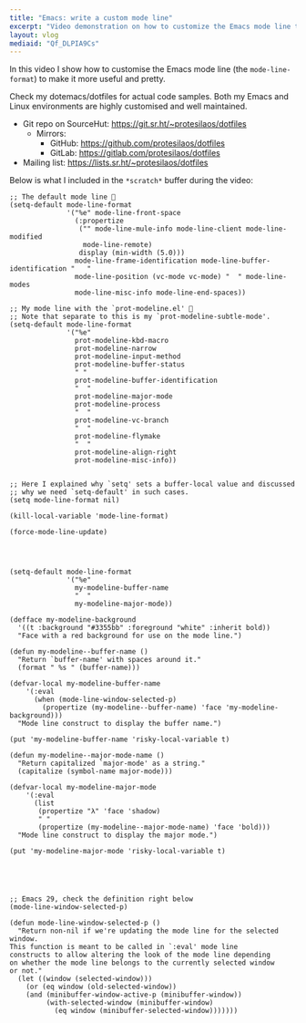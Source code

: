 ```yaml
---
title: "Emacs: write a custom mode line"
excerpt: "Video demonstration on how to customize the Emacs mode line to make it more useful."
layout: vlog
mediaid: "Qf_DLPIA9Cs"
---
```


In this video I show how to customise the Emacs mode line (the
`mode-line-format`) to make it more useful and pretty.

Check my dotemacs/dotfiles for actual code samples.  Both my Emacs and
Linux environments are highly customised and well maintained.

+ Git repo on SourceHut: <https://git.sr.ht/~protesilaos/dotfiles>
  - Mirrors:
    + GitHub: <https://github.com/protesilaos/dotfiles>
    + GitLab: <https://gitlab.com/protesilaos/dotfiles>
+ Mailing list: <https://lists.sr.ht/~protesilaos/dotfiles>

Below is what I included in the `*scratch*` buffer during the video:

```elisp
;; The default mode line 🤨
(setq-default mode-line-format
              '("%e" mode-line-front-space
                (:propertize
                 ("" mode-line-mule-info mode-line-client mode-line-modified
                  mode-line-remote)
                 display (min-width (5.0)))
                mode-line-frame-identification mode-line-buffer-identification "   "
                mode-line-position (vc-mode vc-mode) "  " mode-line-modes
                mode-line-misc-info mode-line-end-spaces))

;; My mode line with the `prot-modeline.el' 🤩
;; Note that separate to this is my `prot-modeline-subtle-mode'.
(setq-default mode-line-format
              '("%e"
                prot-modeline-kbd-macro
                prot-modeline-narrow
                prot-modeline-input-method
                prot-modeline-buffer-status
                " "
                prot-modeline-buffer-identification
                "  "
                prot-modeline-major-mode
                prot-modeline-process
                "  "
                prot-modeline-vc-branch
                "  "
                prot-modeline-flymake
                "  "
                prot-modeline-align-right
                prot-modeline-misc-info))


;; Here I explained why `setq' sets a buffer-local value and discussed
;; why we need `setq-default' in such cases.
(setq mode-line-format nil)

(kill-local-variable 'mode-line-format)

(force-mode-line-update)




(setq-default mode-line-format
              '("%e"
                my-modeline-buffer-name
                "  "
                my-modeline-major-mode))

(defface my-modeline-background
  '((t :background "#3355bb" :foreground "white" :inherit bold))
  "Face with a red background for use on the mode line.")

(defun my-modeline--buffer-name ()
  "Return `buffer-name' with spaces around it."
  (format " %s " (buffer-name)))

(defvar-local my-modeline-buffer-name
    '(:eval
      (when (mode-line-window-selected-p)
        (propertize (my-modeline--buffer-name) 'face 'my-modeline-background)))
  "Mode line construct to display the buffer name.")

(put 'my-modeline-buffer-name 'risky-local-variable t)

(defun my-modeline--major-mode-name ()
  "Return capitalized `major-mode' as a string."
  (capitalize (symbol-name major-mode)))

(defvar-local my-modeline-major-mode
    '(:eval
      (list
       (propertize "λ" 'face 'shadow)
       " "
       (propertize (my-modeline--major-mode-name) 'face 'bold)))
  "Mode line construct to display the major mode.")

(put 'my-modeline-major-mode 'risky-local-variable t)





;; Emacs 29, check the definition right below
(mode-line-window-selected-p)

(defun mode-line-window-selected-p ()
  "Return non-nil if we're updating the mode line for the selected window.
This function is meant to be called in `:eval' mode line
constructs to allow altering the look of the mode line depending
on whether the mode line belongs to the currently selected window
or not."
  (let ((window (selected-window)))
    (or (eq window (old-selected-window))
	(and (minibuffer-window-active-p (minibuffer-window))
	     (with-selected-window (minibuffer-window)
	       (eq window (minibuffer-selected-window)))))))
```
